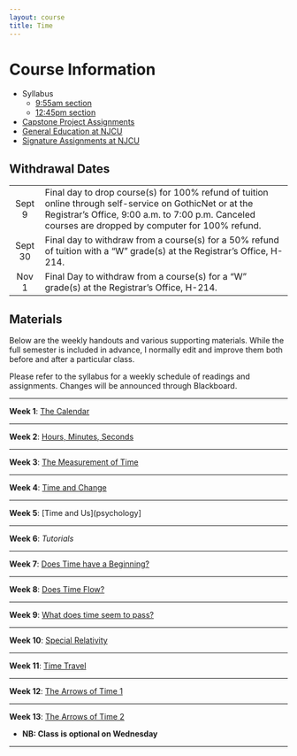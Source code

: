 ```yaml
---
layout: course
title: Time
---
```


# Course Information

+ Syllabus
	+ [9:55am section](Syllabus.pdf)
	+ [12:45pm section](Syllabus2.pdf) 
+ [Capstone Project Assignments](project)
+ [General Education at NJCU](http://www.njcu.edu/department/general-education)
+ [Signature Assignments at NJCU](http://www.njcu.edu/academics/general-education/signature-assignment-information-students)

## Withdrawal Dates

|         	 |     |
| :-------------: | ------------- |
| Sept 9| Final day to drop course(s) for 100% refund of tuition online through self-service on GothicNet or at the Registrar’s Office, 9:00 a.m. to 7:00 p.m. Canceled courses are dropped by computer for 100% refund. |
| Sept 30 | Final day to withdraw from a course(s) for a 50% refund of tuition with a “W” grade(s) at the Registrar’s Office, H-214. |
| Nov 1  | Final Day to withdraw from a course(s) for a “W” grade(s) at the Registrar’s Office, H-214.|

## Materials

Below are the weekly handouts and various supporting materials. While the full semester is included in advance, I normally edit and improve them both before and after a particular class. 

Please refer to the syllabus for a weekly schedule of readings and assignments. Changes will be announced through Blackboard. 




---

**Week 1**: [The Calendar](calendar) 


---

**Week 2**: [Hours, Minutes, Seconds](clock) 


---

**Week 3**: [The Measurement of Time](measurement) 


---

**Week 4**: [Time and Change](newton)


---

**Week 5**: [Time and Us](psychology]

---

**Week 6**: *Tutorials*

---

**Week 7**: [Does Time have a Beginning?](beginning)


---
**Week 8**: [Does Time Flow?](flow)

---

**Week 9**: [What does time seem to pass?](perception)

---

**Week 10**: [Special Relativity](special)

---

**Week 11**: [Time Travel](timetravel)


---

**Week 12**: [The Arrows of Time 1](arrows)


---

**Week 13**: [The Arrows of Time 2](arrows2)

+ **NB: Class is optional on Wednesday**

---
